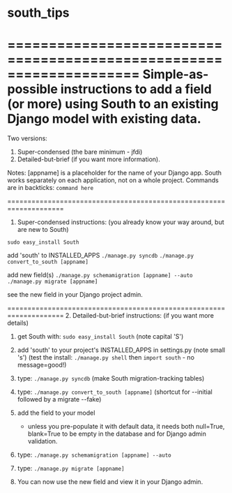 south_tips
==========
====================================================================
Simple-as-possible instructions to add a field (or more) using South 
to an existing Django model with existing data.
====================================================================
 
Two versions:
  1. Super-condensed (the bare minimum - jfdi)
  2. Detailed-but-brief (if you want more information).
 
Notes:
  [appname] is a placeholder for the name of your Django app.
  South works separately on each application, not on a whole project.
  Commands are in backticks: `command here`
 
 
====================================================================
1. Super-condensed instructions:
   (you already know your way around, but are new to South)
 
`sudo easy_install South`
 
add 'south' to INSTALLED_APPS
`./manage.py syncdb`
`./manage.py convert_to_south [appname]`
 
add new field(s)
`./manage.py schemamigration [appname] --auto`
`./manage.py migrate [appname]`
 
see the new field in your Django project admin.
 
 
====================================================================
2. Detailed-but-brief instructions:
   (if you want more details)
 
1. get South with: `sudo easy_install South` (note capital 'S')
 
2. add 'south' to your project's INSTALLED_APPS in settings.py (note small 's')
  (test the install: `./manage.py shell` then `import south` - no message=good!)
 
3. type: `./manage.py syncdb`
  (make South migration-tracking tables)
 
4. type: `./manage.py convert_to_south [appname]`
  (shortcut for --initial followed by a migrate --fake)
 
5. add the field to your model
   - unless you pre-populate it with default data, it needs both
     null=True, blank=True
     to be empty in the database and for Django admin validation.
 
6. type: `./manage.py schemamigration [appname] --auto`
 
7. type: `./manage.py migrate [appname]`
 
8. You can now use the new field and view it in your Django admin.
